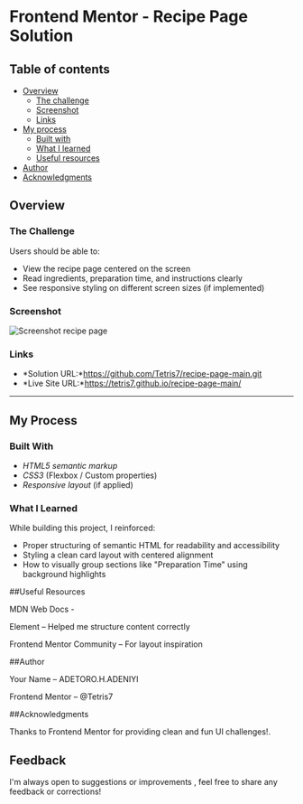 # Frontend Mentor - Recipe Page Solution
## Table of contents

- [Overview](#overview)
  - [The challenge](#the-challenge)
  - [Screenshot](#screenshot)
  - [Links](#links)
- [My process](#my-process)
  - [Built with](#built-with)
  - [What I learned](#what-i-learned)
  - [Useful resources](#useful-resources)
- [Author](#author)
- [Acknowledgments](#acknowledgments)

## Overview

### The Challenge

Users should be able to:

- View the recipe page centered on the screen  
- Read ingredients, preparation time, and instructions clearly  
- See responsive styling on different screen sizes (if implemented)

### Screenshot

![Screenshot recipe page](https://github.com/user-attachments/assets/92c7517c-26d3-4122-8a7a-bd2dd2b2a027)

### Links

- *Solution URL:*https://github.com/Tetris7/recipe-page-main.git
- *Live Site URL:*https://tetris7.github.io/recipe-page-main/

---

## My Process

### Built With

- *HTML5 semantic markup*  
- *CSS3* (Flexbox / Custom properties)  
- *Responsive layout* (if applied)

### What I Learned

While building this project, I reinforced:

- Proper structuring of semantic HTML for readability and accessibility  
- Styling a clean card layout with centered alignment  
- How to visually group sections like "Preparation Time" using background highlights

##Useful Resources

MDN Web Docs - <section> Element
 – Helped me structure content correctly

Frontend Mentor Community
 – For layout inspiration

##Author

Your Name – ADETORO.H.ADENIYI

Frontend Mentor – @Tetris7

##Acknowledgments

Thanks to Frontend Mentor for providing clean and fun UI challenges!.

## Feedback

I'm always open to suggestions or improvements , feel free to share any feedback or corrections!
